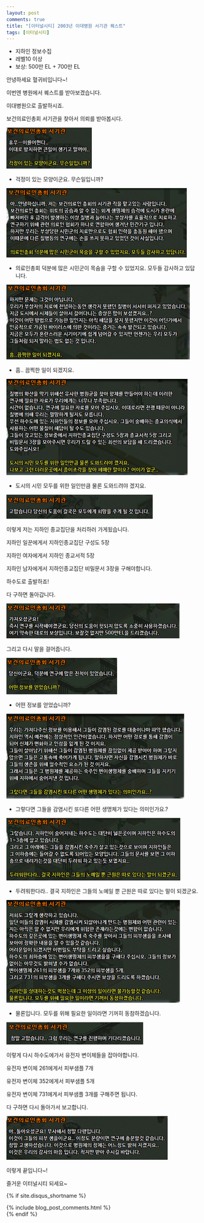 ```yaml
---
layout: post
comments: true
title: "[이터널시티] 2003년 이대병원 서기관 퀘스트"
tags: [이터널시티]
---
```


- 지하인 정보수집
- 레벨10 이상
- 보상: 500만 EL + 700만 EL

안녕하세요 혈귀비입니다~!

이번엔 병원에서 퀘스트를 받아보겠습니다.

이대병원으로 출발하시죠.

보건의료인총회 서기관을 찾아서 의뢰를 받아봅시다.

![eternalcity](/assets/image/eternalcity/2003/050.PNG)

- 걱정이 있는 모양이군요. 무슨일입니까?

![eternalcity](/assets/image/eternalcity/2003/051.PNG)

- 의료인총회 덕분에 많은 시민군이 목숨을 구할 수 있었지요. 모두들 감사하고 있답니다.

![eternalcity](/assets/image/eternalcity/2003/052.PNG)

- 흠.. 끔찍한 일이 되겠지요.

![eternalcity](/assets/image/eternalcity/2003/053.PNG)

- 도시의 시민 모두를 위한 일인만큼 물론 도와드려야 겠지요.

![eternalcity](/assets/image/eternalcity/2003/054.PNG)

이렇게 저는 지하인 종교집단을 처리하러 가게됬습니다.

지하인 일꾼에게서 지하인종교집단 구성도 5장

지하인 여자에게서 지하인 종교서적 5장

지하인 남자에게서 지하인종교집단 비밀문서 3장을 구해야합니다.

하수도로 출발하죠!

다 구하면 돌아갑니다.

![eternalcity](/assets/image/eternalcity/2003/055.PNG)

그리고 다시 말을 걸어줍니다.

![eternalcity](/assets/image/eternalcity/2003/056.PNG)

- 어떤 정보를 얻었습니까?

![eternalcity](/assets/image/eternalcity/2003/057.PNG)

- 그렇다면 그들을 감염시킨 또다른 어떤 생명체가 있다는 의미인가요.?

![eternalcity](/assets/image/eternalcity/2003/058.PNG)

- 두려워한다라.. 결국 지하인은 그들의 노예일 뿐 근원은 따로 있다는 말이 되겠군요.

![eternalcity](/assets/image/eternalcity/2003/059.PNG)

- 물론입니다. 모두를 위해 필요한 일이라면 기꺼히 동참하겠습니다.

![eternalcity](/assets/image/eternalcity/2003/060.PNG)

이렇게 다시 하수도에가서 유전자 변이체들을 잡아야합니다.

유전자 변이체 261에게서 피부샘플 7개

유전자 변이체 352에게서 피부샘플 5개

유전자 변이체 731에게서 피부샘플 3개를 구해주면 됩니다.

다 구하면 다시 돌아가서 보고합니다.

![eternalcity](/assets/image/eternalcity/2003/061.PNG)

이렇게 끝입니다~!

즐거운 이터널시티 되세요~

{% if site.disqus_shortname %}
<div class="comments">
  {% include blog_post_comments.html %}
</div>
{% endif %}

<div id="disqus_thread"></div>